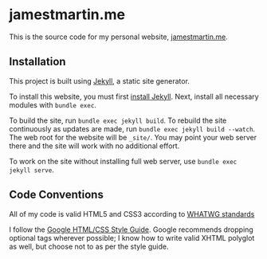 # jamestmartin.me
This is the source code for my personal website, [jamestmartin.me](https://jamestmartin.me).

## Installation
This project is built using [Jekyll](https://jekyllrb.com/), a static site generator.

To install this website, you must first [install Jekyll](https://jekyllrb.com/docs/installation/).
Next, install all necessary modules with `bundle exec`.

To build the site, run `bundle exec jekyll build`.
To rebuild the site continuously as updates are made,
run `bundle exec jekyll build --watch`.
The web root for the website will be `_site/`.
You may point your web server there and the site will work with no additional effort.

To work on the site without installing full web server, use `bundle exec jekyll serve`.

## Code Conventions
All of my code is valid HTML5 and CSS3 according to [WHATWG standards](https://html.spec.whatwg.org)

I follow the [Google HTML/CSS Style Guide](https://google.github.io/styleguide/htmlcssguide.html).
Google recommends dropping optional tags wherever possible;
I know how to write valid XHTML polyglot as well, but choose not to as per the style guide.
